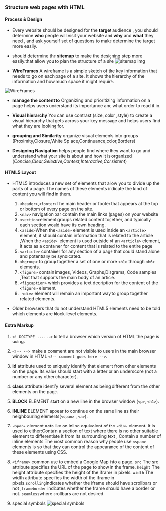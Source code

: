 ### Structure web pages with HTML
#### Process & Design
* Every website should be designed for the **target** audience , you should determine **who** people will visit your website and **why** and **what** they need , and ask yourself set of questions to make determine the target more easily.

* should determine the **sitemap** to make the designing step more easily.that allow you to plan the structure of a site
![sitemap img](sitemap.png)

* **WireFrames** A wireframe is a simple sketch of the key information that needs to go on each page of a site. It shows the hierarchy of the information and how much space it might require.

 ![WireFrames](WireFrames.png)

 * **manage the content to** Organizing and prioritizing information on a page helps users understand its importance and what order to read it in.

 * **Visual hierarchy**  You can use contrast (size, color ,style) to create a visual hierarchy that gets across your key message and helps users find what they are looking for.

 * **grouping and Similarity** organize visual elements into groups (Proximity,Closure,White Sp ace,Continuance,color,Borders)

 * **Designing Navigation** helps people find where they want to go and understand what your site is about and how it is organized (*Concise,Clear,Selective,Context,Interactive,Consistent*)


#### HTML5 Layout
* HTML5 introduces a new set of elements that allow you to divide up the parts of a page. The names of these elements indicate the kind of content you will find in them.
     1. `<header>`,`<footer>`The main header or footer that appears at the top or bottom of every page on the site.
     2. `<nav>` navigation bar contain the main links (pages) on your website
     3. `<section>`element groups related content together, and typically each section would have its own heading.
     4. `<aside>`When the `<aside>` element is used inside an `<article>` element, it should contain information that is related to the article ,When the `<aside> `element is used outside of an `<article>` element, it acts as a container for content that is related to the entire page
     5. `<article>` container for any section of a page that could stand alone and potentially be syndicated.
     6. `<hgroup>` to group together a set of one or more `<h1>` through `<h6>` elements.
     7. `<figure>` contain images, Videos, Graphs,Diagrams, Code samples ,Text that supports the main body of an article.
     8. `<figcaption>` which provides a text decription for the content of the` <figure>` element.
     9. ` <div>` element will remain an important way to group together related elements.

* Older browsers that do not understand HTML5 elements need to be told which elements are block-level elements.

####  Extra Markup
1. `<! DOCTYPE ......>` to tell a browser which version of HTML the page is using.
3. `<!-- -->` make a comment are not visible to users in the main browser window in HTML `<!-- comment goes here -->`.
3. **id** attribute used to uniquely identify that element from other elements on the page. Its value should start with a letter or an underscore (not a number or any other character).
4. **class** attribute identify several element as being different from the other elements on the page.
5. **BLOCK** ELEMENT start on a new line in the browser window (`<p>`, `<h1>`).
6. **INLINE** ELEMENT appear to continue on the same line as their neighbouring elements(`<span>` , `<a>`).
7. `<span>` element acts like an inline equivalent of the `<div>` element. It is used to either:Contain a section of text where there is no other suitable element to differentiate it from its surrounding text , Contain a number of inline elements The most common reason why people use `<span> ` elements is so that they can control the
appearance of the content of these elements using CSS.
8. `<iframe>` common use to embed a Google Map into a page. `src` The src attribute specifies the URL of the page to show in the frame. `height` The height attribute specifies the height of the iframe in pixels. `width` The width attribute specifies the width of the iframe in pixels.`scrolling`indicates whether the iframe should have scrollbars or not ,`frameborder` indicates whether the frame should have a border or not. `seamless`where crollbars
are not desired.

9. special symbols 
![special symbols](shortcut.png)
